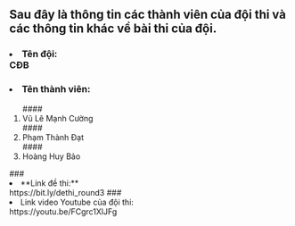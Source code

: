 ## **Sau đây là thông tin các thành viên của đội thi và các thông tin khác về bài thi của đội.**
### <li>Tên đội:</li> CĐB
### <li>**Tên thành viên:**</li>
<ol>
#### <li>Vũ Lê Mạnh Cường</li>
#### <li>Phạm Thành Đạt</li>
#### <li>Hoàng Huy Bảo</li>
  </ol>
### <li>**Link đề thi:**</li> https://bit.ly/dethi_round3
### <li>Link video Youtube của đội thi:</li> https://youtu.be/FCgrc1XlJFg
